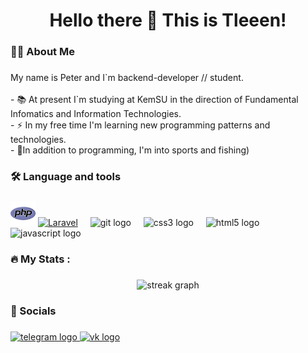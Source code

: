 <h1 align="center">Hello there 👋 This is Tleeen!</h1>

###

<h3 align="left">👩‍💻  About Me</h3>

###

<p align="left">My name is Peter and I`m backend-developer // student.<br><br>- 📚 At present I`m studying at KemSU in the direction of Fundamental Infomatics and Information Technologies.<br>- ⚡ In my free time I'm learning new programming patterns and technologies.<br>- 🏀In addition to programming, I'm into sports and fishing)</p>

###

<h3 align="left">🛠 Language and tools</h3>

###

<div align="left">
  <img src="https://raw.githubusercontent.com/devicons/devicon/master/icons/php/php-original.svg" alt="php" height="40"/> </a> <a
  <img width="12" />
  <a href="https://laravel.com/" target="_blank" rel="noreferrer"><img src="https://raw.githubusercontent.com/danielcranney/readme-generator/main/public/icons/skills/laravel-colored.svg" width="36" height="36" alt="Laravel" /></a>
  <img width="12" />
  <img src="https://cdn.jsdelivr.net/gh/devicons/devicon/icons/git/git-original.svg" height="40" alt="git logo"  />
  <img width="12" />
  <img src="https://cdn.jsdelivr.net/gh/devicons/devicon/icons/css3/css3-original.svg" height="40" alt="css3 logo"  />
  <img width="12" />
  <img src="https://cdn.jsdelivr.net/gh/devicons/devicon/icons/html5/html5-original.svg" height="40" alt="html5 logo"  />
  <img width="12" />
  <img src="https://cdn.jsdelivr.net/gh/devicons/devicon/icons/javascript/javascript-original.svg" height="40" alt="javascript logo"  />
</div>

###

<h3 align="left">🔥   My Stats :</h3>

###

<div align="center">
  <img src="https://streak-stats.demolab.com?user=tleeen&locale=en&mode=daily&theme=buefy&hide_border=false&border_radius=15&order=3" height="180" alt="streak graph"  />
</div>

###

<h3 align="left">🔗  Socials</h3>

###

<div align="left">
  <a href="https://t.me/peterivaniv25" target="_blank">
    <img src="https://raw.githubusercontent.com/maurodesouza/profile-readme-generator/master/src/assets/icons/social/telegram/default.svg" width="52" height="40" alt="telegram logo"  />
  </a>
  <a href="https://vk.com/id503110225" target="_blank">
    <img src="https://upload.wikimedia.org/wikipedia/commons/f/f3/VK_Compact_Logo_%282021-present%29.svg" width="52" height="40" alt="vk logo"  />
  </a>
</div>

###
